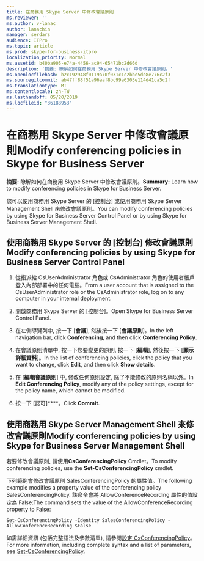 ```yaml
---
title: 在商務用 Skype Server 中修改會議原則
ms.reviewer: ''
ms.author: v-lanac
author: lanachin
manager: serdars
audience: ITPro
ms.topic: article
ms.prod: skype-for-business-itpro
localization_priority: Normal
ms.assetid: b40ba905-e74a-4456-ac94-65471bc2d66d
description: '摘要: 瞭解如何在商務用 Skype Server 中修改會議原則。'
ms.openlocfilehash: b2c192948f0119a70f031c1c2bbe5de8e776c2f3
ms.sourcegitcommit: ab47ff88f51a96aaf8bc99a6303e114d41ca5c2f
ms.translationtype: MT
ms.contentlocale: zh-TW
ms.lasthandoff: 05/20/2019
ms.locfileid: "36188953"
---
```

# <a name="modify-conferencing-policies-in-skype-for-business-server"></a><span data-ttu-id="340ca-103">在商務用 Skype Server 中修改會議原則</span><span class="sxs-lookup"><span data-stu-id="340ca-103">Modify conferencing policies in Skype for Business Server</span></span>
 
<span data-ttu-id="340ca-104">**摘要:** 瞭解如何在商務用 Skype Server 中修改會議原則。</span><span class="sxs-lookup"><span data-stu-id="340ca-104">**Summary:** Learn how to modify conferencing policies in Skype for Business Server.</span></span>
  
<span data-ttu-id="340ca-105">您可以使用商務用 Skype Server 的 [控制台] 或使用商務用 Skype Server Management Shell 來修改會議原則。</span><span class="sxs-lookup"><span data-stu-id="340ca-105">You can modify conferencing policies by using Skype for Business Server Control Panel or by using Skype for Business Server Management Shell.</span></span>
  
## <a name="modify-conferencing-policies-by-using-skype-for-business-server-control-panel"></a><span data-ttu-id="340ca-106">使用商務用 Skype Server 的 [控制台] 修改會議原則</span><span class="sxs-lookup"><span data-stu-id="340ca-106">Modify conferencing policies by using Skype for Business Server Control Panel</span></span>

1. <span data-ttu-id="340ca-107">從指派給 CsUserAdministrator 角色或 CsAdministrator 角色的使用者帳戶登入內部部署中的任何電腦。</span><span class="sxs-lookup"><span data-stu-id="340ca-107">From a user account that is assigned to the CsUserAdministrator role or the CsAdministrator role, log on to any computer in your internal deployment.</span></span>
    
2.  <span data-ttu-id="340ca-108">開啟商務用 Skype Server 的 [控制台]。</span><span class="sxs-lookup"><span data-stu-id="340ca-108">Open Skype for Business Server Control Panel.</span></span>
    
3. <span data-ttu-id="340ca-109">在左側導覽列中, 按一下 [**會議**], 然後按一下 [**會議原則**]。</span><span class="sxs-lookup"><span data-stu-id="340ca-109">In the left navigation bar, click **Conferencing**, and then click **Conferencing Policy**.</span></span>
    
4. <span data-ttu-id="340ca-110">在會議原則清單中, 按一下您要變更的原則, 按一下 [**編輯**], 然後按一下 [**顯示詳細資料**]。</span><span class="sxs-lookup"><span data-stu-id="340ca-110">In the list of conferencing policies, click the policy that you want to change, click **Edit**, and then click **Show details**.</span></span>
    
5. <span data-ttu-id="340ca-111">在 [**編輯會議原則**] 中, 修改任何原則設定, 除了不能修改的原則名稱以外。</span><span class="sxs-lookup"><span data-stu-id="340ca-111">In **Edit Conferencing Policy**, modify any of the policy settings, except for the policy name, which cannot be modified.</span></span>
    
6. <span data-ttu-id="340ca-112">按一下 [認可]\*\*\*\*。</span><span class="sxs-lookup"><span data-stu-id="340ca-112">Click **Commit**.</span></span>
    
## <a name="modify-conferencing-policies-by-using-skype-for-business-server-management-shell"></a><span data-ttu-id="340ca-113">使用商務用 Skype Server Management Shell 來修改會議原則</span><span class="sxs-lookup"><span data-stu-id="340ca-113">Modify conferencing policies by using Skype for Business Server Management Shell</span></span>

<span data-ttu-id="340ca-114">若要修改會議原則, 請使用**CsConferencingPolicy** Cmdlet。</span><span class="sxs-lookup"><span data-stu-id="340ca-114">To modify conferencing policies, use the **Set-CsConferencingPolicy** cmdlet.</span></span>
  
<span data-ttu-id="340ca-115">下列範例會修改會議原則 SalesConferencingPolicy 的屬性值。</span><span class="sxs-lookup"><span data-stu-id="340ca-115">The following example modifies a property value of the conferencing policy SalesConferencingPolicy.</span></span> <span data-ttu-id="340ca-116">該命令會將 AllowConferenceRecording 屬性的值設定為 False:</span><span class="sxs-lookup"><span data-stu-id="340ca-116">The command sets the value of the AllowConferenceRecording property to False:</span></span>
  
```
Set-CsConferencingPolicy -Identity SalesConferencingPolicy -AllowConferenceRecording $False
```

<span data-ttu-id="340ca-117">如需詳細資訊 (包括完整語法及參數清單), 請參閱[設定 CsConferencingPolicy](https://docs.microsoft.com/powershell/module/skype/set-csconferencingpolicy?view=skype-ps)。</span><span class="sxs-lookup"><span data-stu-id="340ca-117">For more information, including complete syntax and a list of parameters, see [Set-CsConferencingPolicy](https://docs.microsoft.com/powershell/module/skype/set-csconferencingpolicy?view=skype-ps).</span></span>
  

